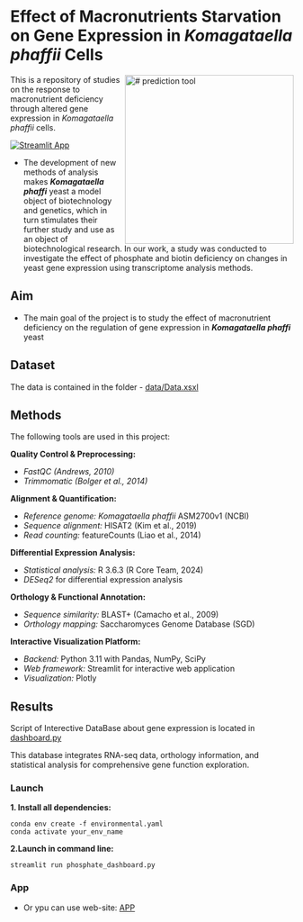 # Effect of Macronutrients Starvation on Gene Expression in ***Komagataella phaffii*** Cells
<img align=right src="https://github.com/user-attachments/assets/0e29d8da-3fbd-4b6e-9d8e-94e8fc46a68e" alt="# prediction tool" width="300"/>

This is a repository of studies on the response to macronutrient deficiency through altered gene expression in *Komagataella phaffii* cells.

[![Streamlit App](https://static.streamlit.io/badges/streamlit_badge_black_white.svg)](https://github.com/Valeriisht/Effect-of-Macronutrients-Starvation-on-Gene-Expression-in-Komagataella-phaffii-Cells/edit/main/README.md)


- The development of new methods of analysis makes ***Komagataella phaffi*** yeast a model object of biotechnology and genetics, which in turn stimulates their further study and use as an object of biotechnological research.  In our work, a study was conducted to investigate the effect of phosphate and biotin deficiency on changes in yeast gene expression using transcriptome analysis methods.

## Aim

- The main goal of the project is to study the effect of macronutrient deficiency on the regulation of gene expression in ***Komagataella phaffi*** yeast

## Dataset

The data is contained in the folder - [data/Data.xsxl](https://github.com/Valeriisht/Effect-of-Macronutrients-Starvation-on-Gene-Expression-in-Komagataella-phaffii-Cells/blob/main/data/Data.xlsx)

## Methods

The following tools are used in this project: 

**Quality Control & Preprocessing:**
- *FastQC (Andrews, 2010)*
- *Trimmomatic (Bolger et al., 2014)*

**Alignment & Quantification:**
- *Reference genome:* *Komagataella phaffii* ASM2700v1 (NCBI)
- *Sequence alignment:* HISAT2 (Kim et al., 2019)
- *Read counting:* featureCounts (Liao et al., 2014)

**Differential Expression Analysis:**
- *Statistical analysis:* R 3.6.3 (R Core Team, 2024)
- *DESeq2* for differential expression analysis

**Orthology & Functional Annotation:**
- *Sequence similarity:* BLAST+ (Camacho et al., 2009)
- *Orthology mapping:* Saccharomyces Genome Database (SGD)


**Interactive Visualization Platform:**
- *Backend:* Python 3.11 with Pandas, NumPy, SciPy
- *Web framework:* Streamlit for interactive web application
- *Visualization:* Plotly 

## Results

Script of Interective DataBase about gene expression is located in [dashboard.py](https://github.com/Valeriisht/Effect-of-Macronutrients-Starvation-on-Gene-Expression-in-Komagataella-phaffii-Cells/blob/main/dashboard.py)

This database integrates RNA-seq data, orthology information, and statistical analysis for comprehensive gene function exploration.

### Launch 

**1. Install all dependencies:**

```
conda env create -f environmental.yaml
conda activate your_env_name
```

**2.Launch in command line:**

```streamlit run phosphate_dashboard.py```

### App

- Or ypu can use web-site: [APP](https://ul3vaejjwr8ghq9vb9cmpr.streamlit.app)



